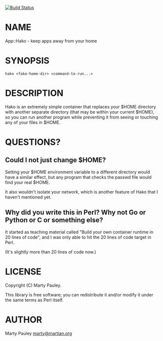 [![Build Status](https://travis-ci.org/maokt/hako.svg?branch=master)](https://travis-ci.org/maokt/hako)
# NAME

App::Hako - keep apps away from your home

# SYNOPSIS

    hako <fake-home-dir> <command-to-run...>

# DESCRIPTION

Hako is an extremely simple container that replaces your $HOME directory with another separate directory (that may be within your current $HOME), so you can run another
program while preventing it from seeing or touching any of your files in $HOME.

# QUESTIONS?

## Could I not just change $HOME?

Setting your $HOME environment variable to a different directory would have a similar effect, but any program that checks the passwd file would find your real $HOME.

It also wouldn't isolate your network, which is another feature of Hako that I haven't mentioned yet.

## Why did you write this in Perl? Why not Go or Python or C or something else?

It started as teaching material called "Build your own container runtime in 20 lines of code", and I was only able to hit the 20 lines of code target in Perl.

(It's slightly more than 20 lines of code now.)

# LICENSE

Copyright (C) Marty Pauley.

This library is free software; you can redistribute it and/or modify it under the same terms as Perl itself.

# AUTHOR

Marty Pauley <marty@martian.org>
